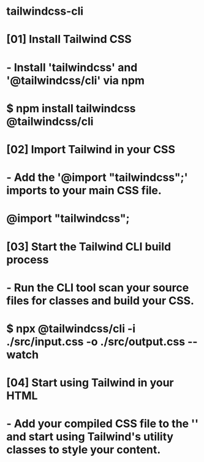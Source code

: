 # tailwindcss-cli

# [01] Install Tailwind CSS

# - Install 'tailwindcss' and '@tailwindcss/cli' via npm

# $ npm install tailwindcss @tailwindcss/cli

# [02] Import Tailwind in your CSS

# - Add the '@import "tailwindcss";' imports to your main CSS file.

# @import "tailwindcss";

# [03] Start the Tailwind CLI build process

# - Run the CLI tool scan your source files for classes and build your CSS.

# $ npx @tailwindcss/cli -i ./src/input.css -o ./src/output.css --watch

# [04] Start using Tailwind in your HTML

# - Add your compiled CSS file to the '<head>' and start using Tailwind's utility classes to style your content.

# <head>

# <link href="./output.css" rel="stylesheet">

# </head>
